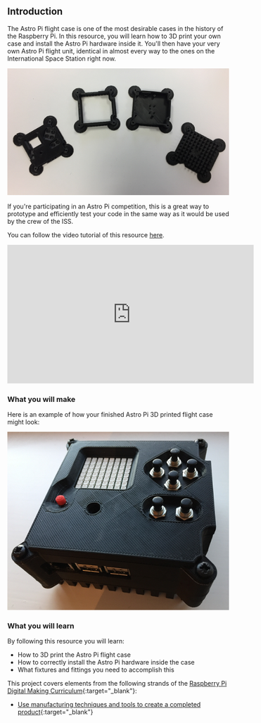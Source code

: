 ## Introduction
The Astro Pi flight case is one of the most desirable cases in the history of the Raspberry Pi. In this resource, you will learn how to 3D print your own case and install the Astro Pi hardware inside it. You'll then have your very own Astro Pi flight unit, identical in almost every way to the ones on the International Space Station right now.

![3D prints of case](images/3d-case-parts.png)

If you're participating in an Astro Pi competition, this is a great way to prototype and efficiently test your code in the same way as it would be used by the crew of the ISS.

You can follow the video tutorial of this resource [here](https://www.youtube.com/embed/zmJOA6WzfZw).

<iframe width="560" height="315" src="https://www.youtube.com/embed/zmJOA6WzfZw" frameborder="0" allowfullscreen></iframe>


### What you will make

Here is an example of how your finished Astro Pi 3D printed flight case might look:

![Finished case](images/install-joystick.png)

### What you will learn
By following this resource you will learn:

- How to 3D print the Astro Pi flight case
- How to correctly install the Astro Pi hardware inside the case
- What fixtures and fittings you need to accomplish this

This project covers elements from the following strands of the [Raspberry Pi Digital Making Curriculum](http://rpf.io/curriculum){:target="_blank"}:

+ [Use manufacturing techniques and tools to create a completed product](https://curriculum.raspberrypi.org/manufacture/developer/){:target="_blank"}
